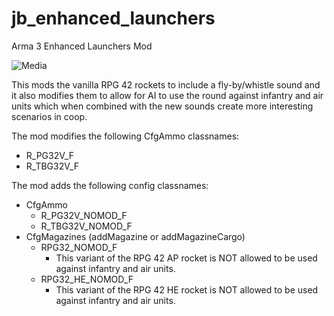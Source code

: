 # jb_enhanced_launchers
Arma 3 Enhanced Launchers Mod

![Media](https://i.imgur.com/OBRj3BV.jpg)

This mods the vanilla RPG 42 rockets to include a fly-by/whistle sound and it also modifies them to allow for AI to use the round against infantry and air units which when combined with the new sounds create more interesting scenarios in coop.

The mod modifies the following CfgAmmo classnames:
* R_PG32V_F
* R_TBG32V_F

The mod adds the following config classnames:
* CfgAmmo
  * R_PG32V_NOMOD_F
  * R_TBG32V_NOMOD_F
* CfgMagazines (addMagazine or addMagazineCargo)
  * RPG32_NOMOD_F
    * This variant of the RPG 42 AP rocket is NOT allowed to be used against infantry and air units.
  * RPG32_HE_NOMOD_F
    * This variant of the RPG 42 HE rocket is NOT allowed to be used against infantry and air units.

